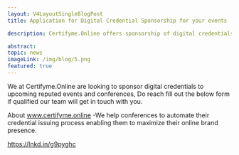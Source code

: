 ```yaml
---
layout: V4LayoutSingleBlogPost
title: Application for Digital Credential Sponsorship for your events

description: Certifyme.Online offers sponsorship of digital credentials for events and conferences to enhance online brand presence.

abstract: 
topic: news
imageLink: /img/blog/5.png
featured: true
---
```


We at Certifyme.Online are looking to sponsor digital credentials to upcoming reputed events and conferences, Do reach fill out the below form if qualified our team will get in touch with you.

About www.certifyme.online -We help conferences to automate their credential issuing process enabling them to maximize their online brand presence.

https://lnkd.in/g9pyghc
